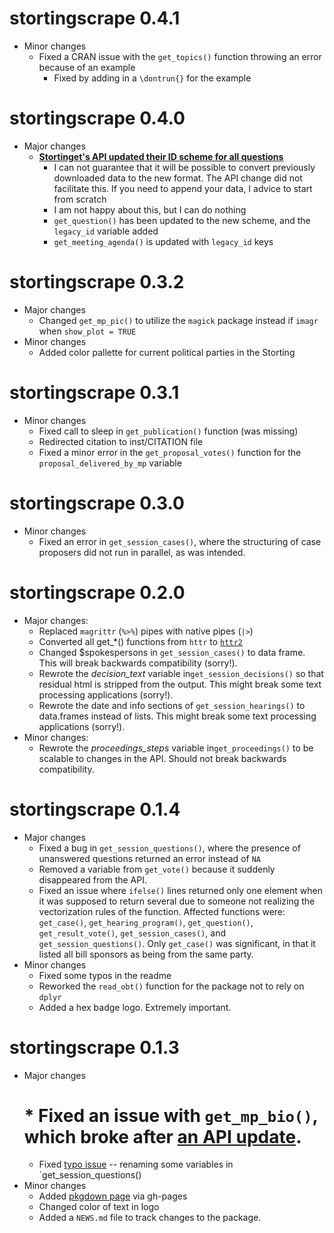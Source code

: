 # stortingscrape 0.4.1

- Minor changes
    * Fixed a CRAN issue with the `get_topics()` function throwing an error because of an example
        - Fixed by adding in a `\dontrun{}` for the example

# stortingscrape 0.4.0

- Major changes
    * [**Stortinget's API updated their ID scheme for all questions**](https://data.stortinget.no/nyhetsoversikt/endring-i-id-er/)
        - I can not guarantee that it will be possible to convert previously downloaded data to the new format. The API change did not facilitate this. If you need to append your data, I advice to start from scratch 
        - I am not happy about this, but I can do nothing
        - `get_question()` has been updated to the new scheme, and the `legacy_id` variable added
        - `get_meeting_agenda()` is updated with `legacy_id` keys

# stortingscrape 0.3.2

- Major changes
    * Changed `get_mp_pic()` to utilize the `magick` package instead if `imagr` when `show_plot = TRUE`
- Minor changes
    * Added color pallette for current political parties in the Storting

# stortingscrape 0.3.1

- Minor changes
    * Fixed call to sleep in `get_publication()` function (was missing)
    * Redirected citation to inst/CITATION file
    * Fixed a minor error in the `get_proposal_votes()` function for the `proposal_delivered_by_mp` variable

# stortingscrape 0.3.0

- Minor changes
    * Fixed an error in `get_session_cases()`, where the structuring of case proposers did not run in parallel, as was intended.

# stortingscrape 0.2.0

- Major changes:
    * Replaced `magrittr` (`%>%`) pipes with native pipes (`|>`)
    * Converted all get_*() functions from `httr` to [`httr2`](https://httr2.r-lib.org/)
    * Changed $spokespersons in `get_session_cases()` to data frame. This will break backwards compatibility (sorry!).
    * Rewrote the *decision_text* variable in`get_session_decisions()` so that residual html is stripped from the output. This might break some text processing applications (sorry!).
    * Rewrote the date and info sections of `get_session_hearings()` to data.frames instead of lists. This might break some text processing applications (sorry!).
- Minor changes:
    * Rewrote the *proceedings_steps* variable in`get_proceedings()` to be scalable to changes in the API. Should not break backwards compatibility.

# stortingscrape 0.1.4

- Major changes
    * Fixed a bug in `get_session_questions()`, where the presence of unanswered questions returned an error instead of `NA`
    * Removed a variable from `get_vote()` because it suddenly disappeared from the API.
    * Fixed an issue where `ifelse()` lines returned only one element when it was supposed to return several due to someone not realizing the vectorization rules of the function. Affected functions were: `get_case()`, `get_hearing_program()`, `get_question()`, `get_result_vote()`, `get_session_cases()`, and `get_session_questions()`. Only `get_case()` was significant, in that it listed all bill sponsors as being from the same party.
- Minor changes
    * Fixed some typos in the readme
    * Reworked the `read_obt()` function for the package not to rely on `dplyr`
    * Added a hex badge logo. Extremely important.

# stortingscrape 0.1.3

- Major changes
    # * Fixed an issue with `get_mp_bio()`, which broke after [an API update](https://data.stortinget.no/nyhetsoversikt/endringer-i-biografidata/).
    * Fixed [typo issue](https://github.com/martigso/stortingscrape/issues/3) -- renaming some variables in `get_session_questions()
- Minor changes
    * Added [pkgdown page](https://martigso.github.io/stortingscrape/) via gh-pages 
    * Changed color of text in logo
    * Added a `NEWS.md` file to track changes to the package.
